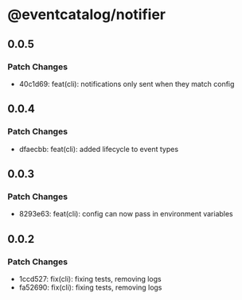 # @eventcatalog/notifier

## 0.0.5

### Patch Changes

- 40c1d69: feat(cli): notifications only sent when they match config

## 0.0.4

### Patch Changes

- dfaecbb: feat(cli): added lifecycle to event types

## 0.0.3

### Patch Changes

- 8293e63: feat(cli): config can now pass in environment variables

## 0.0.2

### Patch Changes

- 1ccd527: fix(cli): fixing tests, removing logs
- fa52690: fix(cli): fixing tests, removing logs
